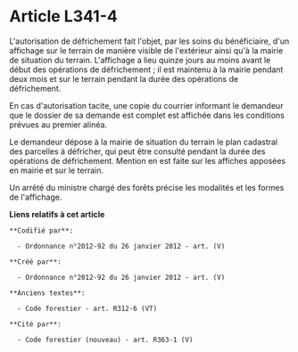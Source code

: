# Article L341-4

L'autorisation de défrichement fait l'objet, par les soins du bénéficiaire, d'un affichage sur le terrain de manière visible
de l'extérieur ainsi qu'à la mairie de situation du terrain. L'affichage a lieu quinze jours au moins avant le début des
opérations de défrichement ; il est maintenu à la mairie pendant deux mois et sur le terrain pendant la durée des opérations
de défrichement.

En cas d'autorisation tacite, une copie du courrier informant le demandeur que le dossier de sa demande est complet est
affichée dans les conditions prévues au premier alinéa.

Le demandeur dépose à la mairie de situation du terrain le plan cadastral des parcelles à défricher, qui peut être consulté
pendant la durée des opérations de défrichement. Mention en est faite sur les affiches apposées en mairie et sur le terrain.

Un arrêté du ministre chargé des forêts précise les modalités et les formes de l'affichage.

**Liens relatifs à cet article**

	**Codifié par**:

	  - Ordonnance n°2012-92 du 26 janvier 2012 - art. (V)

	**Créé par**:

	  - Ordonnance n°2012-92 du 26 janvier 2012 - art. (V)

	**Anciens textes**:

	  - Code forestier - art. R312-6 (VT)

	**Cité par**:

	  - Code forestier (nouveau) - art. R363-1 (V)
